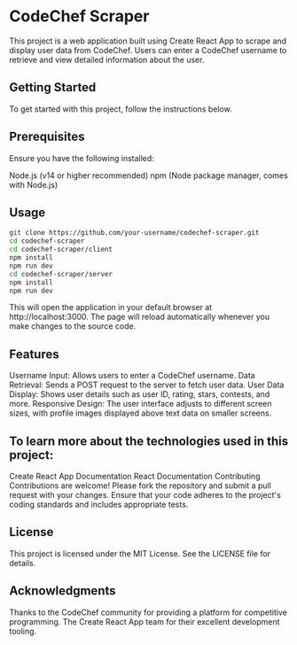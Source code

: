 # CodeChef Scraper
This project is a web application built using Create React App to scrape and display user data from CodeChef. Users can enter a CodeChef username to retrieve and view detailed information about the user.

## Getting Started
To get started with this project, follow the instructions below.

## Prerequisites
Ensure you have the following installed:

Node.js (v14 or higher recommended)
npm (Node package manager, comes with Node.js)

## Usage

```bash
git clone https://github.com/your-username/codechef-scraper.git
cd codechef-scraper
cd codechef-scraper/client
npm install
npm run dev
cd codechef-scraper/server
npm install
npm run dev
```

This will open the application in your default browser at http://localhost:3000. The page will reload automatically whenever you make changes to the source code.

## Features
Username Input: Allows users to enter a CodeChef username.
Data Retrieval: Sends a POST request to the server to fetch user data.
User Data Display: Shows user details such as user ID, rating, stars, contests, and more.
Responsive Design: The user interface adjusts to different screen sizes, with profile images displayed above text data on smaller screens.

## To learn more about the technologies used in this project:

Create React App Documentation
React Documentation
Contributing
Contributions are welcome! Please fork the repository and submit a pull request with your changes. Ensure that your code adheres to the project's coding standards and includes appropriate tests.

## License
This project is licensed under the MIT License. See the LICENSE file for details.

## Acknowledgments
Thanks to the CodeChef community for providing a platform for competitive programming.
The Create React App team for their excellent development tooling.
